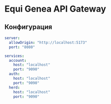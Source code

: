 # Equi Genea API Gateway

## Конфигурация

```yaml
server:
  allowOrigin: "http://localhost:5173"
  port: "8080"

services:
  account:
    host: "localhost"
    port: "9090"
  auth:
    host: "localhost"
    port: "9090"
  herd:
    host: "localhost"
    port: "9090"
```